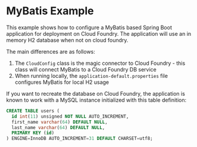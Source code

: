 # MyBatis Example

This example shows how to configure a MyBatis based Spring Boot application for deployment on Cloud Foundry. The application will use an in memory H2 database when not on cloud foundry.

The main differences are as follows:

1. The `CloudConfig` class is the magic connector to Cloud Foundry - this class will connect MyBatis to a Cloud Foundry DB service
2. When running locally, the `application-default.properties` file configures MyBatis for local H2 usage

If you want to recreate the database on Cloud Foundry, the application is known to work with a MySQL instance initialized with this table definition:

```sql
CREATE TABLE users (
  id int(11) unsigned NOT NULL AUTO_INCREMENT,
  first_name varchar(64) DEFAULT NULL,
  last_name varchar(64) DEFAULT NULL,
  PRIMARY KEY (id)
) ENGINE=InnoDB AUTO_INCREMENT=31 DEFAULT CHARSET=utf8;
```
